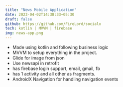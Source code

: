 ```yaml
---
title: "News Mobile Application"
date: 2023-04-02T14:38:33+05:30
draft: false
github: https://github.com/FireLord/socialx
tech: kotlin | MVVM | firebase
img: news-app.png
---
```

- Made using kotlin and following business logic
- MVVM to setup everything in the project.
- Glide for image from json
- Use newsapi in retrofit
- has firebase login support, email, gmail, fb
- has 1 activity and all other as fragments.
- AndroidX Navigation for handling navigation events